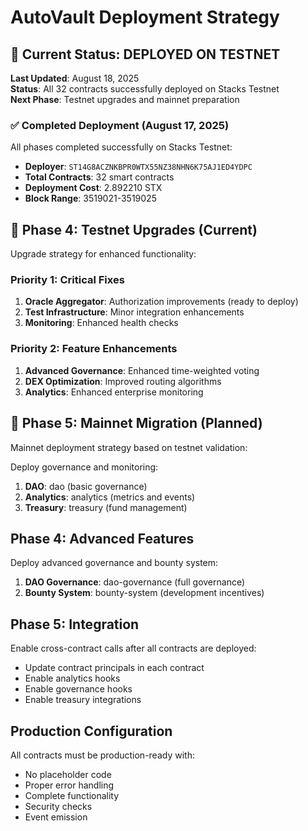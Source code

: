 # AutoVault Deployment Strategy

## 🎯 Current Status: DEPLOYED ON TESTNET

**Last Updated**: August 18, 2025  
**Status**: All 32 contracts successfully deployed on Stacks Testnet  
**Next Phase**: Testnet upgrades and mainnet preparation

### ✅ Completed Deployment (August 17, 2025)

All phases completed successfully on Stacks Testnet:

- **Deployer**: `ST14G8ACZNKBPR0WTX55NZ38NHN6K75AJ1ED4YDPC`
- **Total Contracts**: 32 smart contracts
- **Deployment Cost**: 2.892210 STX
- **Block Range**: 3519021-3519025

## 🔄 Phase 4: Testnet Upgrades (Current)

Upgrade strategy for enhanced functionality:

### Priority 1: Critical Fixes
1. **Oracle Aggregator**: Authorization improvements (ready to deploy)
2. **Test Infrastructure**: Minor integration enhancements
3. **Monitoring**: Enhanced health checks

### Priority 2: Feature Enhancements 
1. **Advanced Governance**: Enhanced time-weighted voting
2. **DEX Optimization**: Improved routing algorithms
3. **Analytics**: Enhanced enterprise monitoring

## 🚀 Phase 5: Mainnet Migration (Planned)

Mainnet deployment strategy based on testnet validation:

Deploy governance and monitoring:

1. **DAO**: dao (basic governance)
2. **Analytics**: analytics (metrics and events)
3. **Treasury**: treasury (fund management)

## Phase 4: Advanced Features

Deploy advanced governance and bounty system:

1. **DAO Governance**: dao-governance (full governance)
2. **Bounty System**: bounty-system (development incentives)

## Phase 5: Integration

Enable cross-contract calls after all contracts are deployed:

- Update contract principals in each contract
- Enable analytics hooks
- Enable governance hooks
- Enable treasury integrations

## Production Configuration

All contracts must be production-ready with:

- No placeholder code
- Proper error handling
- Complete functionality
- Security checks
- Event emission
